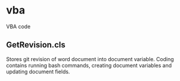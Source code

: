 vba
===

VBA code


GetRevision.cls
---------------

Stores git revision of word document into document variable.
Coding contains running bash commands, creating document variables and updating document fields.

